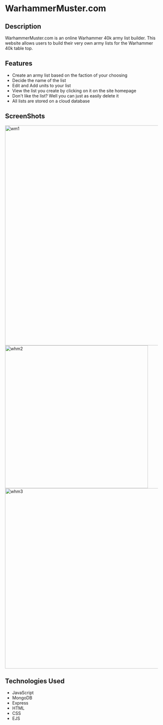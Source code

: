 # WarhammerMuster.com
## Description
WarhammerMuster.com is an online Warhammer 40k army list builder. This website allows users to build their very own army lists for the Warhammer 40k table top. 
## Features
- Create an army list based on the faction of your choosing
- Decide the name of the list
- Edit and Add units to your list
- View the list you create by clicking on it on the site homepage
- Don't like the list? Well you can just as easily delete it
- All lists are stored on a cloud database 
## ScreenShots
<img width="726" alt="wm1" src="https://github.com/ArmadaDev25/WarhammerListBuilderApp/assets/119649188/e3a2d3cf-c785-47c1-81f5-ceb19f51d9bf">

<img width="471" alt="whm2" src="https://github.com/ArmadaDev25/WarhammerListBuilderApp/assets/119649188/6f0d9299-c72f-4ab5-aec7-ad6a62a710b3">

<img width="595" alt="whm3" src="https://github.com/ArmadaDev25/WarhammerListBuilderApp/assets/119649188/b33a9aa1-af4d-4c16-bc79-fa98ac5e14a4">

## Technologies Used
- JavaScript
- MongoDB
- Express
- HTML
- CSS
- EJS
